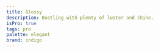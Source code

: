```yaml
---
title: Glossy
description: Bustling with plenty of luster and shine.
isPro: true
tags: pro
palette: elegant
brand: indigo
---
```

